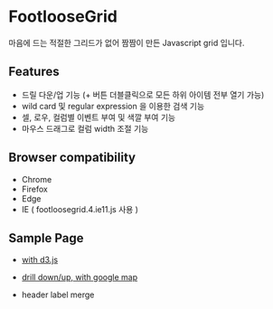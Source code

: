 # FootlooseGrid
마음에 드는 적절한 그리드가 없어 짬짬이 만든 Javascript grid 입니다.

## Features
* 드릴 다운/업 기능 (+ 버튼 더블클릭으로 모든 하위 아이템 전부 열기 가능)
* wild card 및 regular expression 을 이용한 검색 기능
* 셀, 로우, 컬럼별 이벤트 부여 및 색깔 부여 기능
* 마우스 드래그로 컬럼 width 조절 기능

## Browser compatibility
* Chrome
* Firefox
* Edge
* IE ( footloosegrid.4.ie11.js 사용 )

## Sample Page
* [with d3.js](https://johngrib.github.io/footloosegrid/test/d3test.html)

* [drill down/up, with google map](https://johngrib.github.io/footloosegrid/test/addresstest.html)

* header label merge